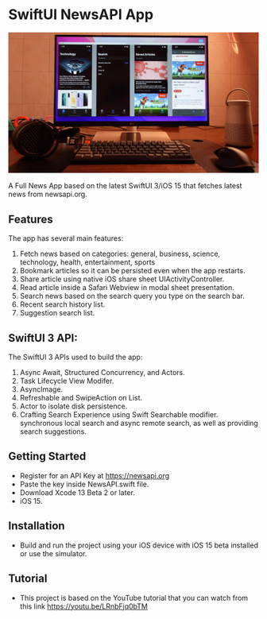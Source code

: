 # SwiftUI NewsAPI App

![Alt text](./promo.jpg?raw=true "SwiftUI News App")

A Full News App based on the latest SwiftUI 3/iOS 15 that fetches latest news from newsapi.org.

## Features
The app has several main features:
1. Fetch news based on categories: general, business, science, technology, health, entertainment, sports
2. Bookmark articles so it can be persisted even when the app restarts.
3. Share article using native iOS share sheet UIActivityController.
4. Read article inside a Safari Webview in modal sheet presentation.
5. Search news based on the search query you type on the search bar.
6. Recent search history list.
7. Suggestion search list.

## SwiftUI 3 API:
The SwiftUI 3 APIs used to build the app:
1. Async Await, Structured Concurrency, and Actors.
2. Task Lifecycle View Modifer.
3. AsyncImage.
4. Refreshable and SwipeAction on List.
6. Actor to isolate disk persistence.
7. Crafting Search Experience using Swift Searchable modifier. synchronous local search and async remote search, as well as providing search suggestions.

## Getting Started
- Register for an API Key at https://newsapi.org
- Paste the key inside NewsAPI.swift file.
- Download Xcode 13 Beta 2 or later.
- iOS 15.

## Installation
- Build and run the project using your iOS device with iOS 15 beta installed or use the simulator.

## Tutorial
- This project is based on the YouTube tutorial that you can watch from this link https://youtu.be/LRnbFjq0bTM
